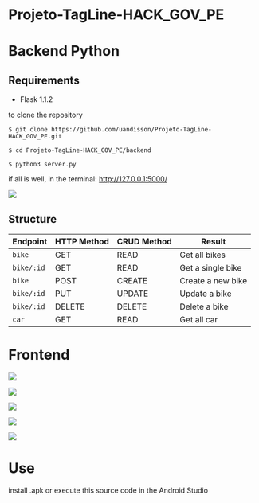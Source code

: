 # Projeto-TagLine-HACK_GOV_PE

# Backend Python

## Requirements
- Flask 1.1.2

to clone the repository
```
$ git clone https://github.com/uandisson/Projeto-TagLine-HACK_GOV_PE.git
```
```
$ cd Projeto-TagLine-HACK_GOV_PE/backend
```
```
$ python3 server.py
```

if all is well, in the terminal: http://127.0.0.1:5000/

![](imgs/readme_assets/api-endpoints.png)

## Structure

Endpoint |HTTP Method | CRUD Method | Result
-- | -- |-- |--
`bike` | GET | READ | Get all bikes
`bike/:id` | GET | READ | Get a single bike
`bike`| POST | CREATE | Create a new bike
`bike/:id` | PUT | UPDATE | Update a bike
`bike/:id` | DELETE | DELETE | Delete a bike
`car` | GET | READ | Get all car

# Frontend


![](imgs/readme_assets/arquitetura.png)

![](imgs/readme_assets/mapa.png)

![](imgs/readme_assets/alerta.png)

![](imgs/readme_assets/dashboard.png)

![](imgs/readme_assets/sobre.png)


# Use

install .apk or execute this source code in the Android Studio
